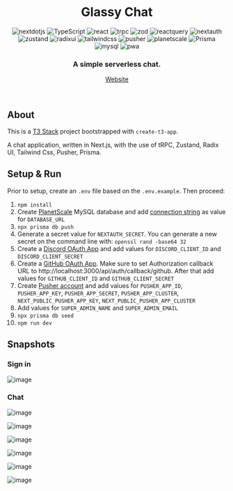 <head>
    <div align="center">
        <h1 align="center">Glassy Chat</h1>
    </div>
</head>

<div align="center">
  <img alt="nextdotjs" src="https://img.shields.io/badge/-next.js-000000.svg?style=for-the-badge&logo=nextdotjs&logoColor=white" />
  <img alt="TypeScript" src="https://img.shields.io/badge/-TypeScript-3178C6.svg?style=for-the-badge&logo=TypeScript&logoColor=white" />
  <img alt="react" src="https://img.shields.io/badge/-React-61DAFB.svg?style=for-the-badge&logo=react&logoColor=black" />
  <img alt="trpc" src="https://img.shields.io/badge/-trpc-2596BE.svg?style=for-the-badge&logo=trpc&logoColor=white" />
  <img alt="zod" src="https://img.shields.io/badge/-zod-3E67B1.svg?style=for-the-badge&logo=zod&logoColor=white" />
  <img alt="reactquery" src="https://img.shields.io/badge/-react%20query-FF4154.svg?style=for-the-badge&logo=reactquery&logoColor=white" />
  <img alt="nextauth" src="https://img.shields.io/badge/-nextauth.js-000000.svg?style=for-the-badge&logo=nextdotjs&logoColor=white" />
  <img alt="zustand" src="https://img.shields.io/badge/-zustand-252b37.svg?style=for-the-badge&logo=react&logoColor=white" />
  <img alt="radixui" src="https://img.shields.io/badge/-radix%20UI-161618.svg?style=for-the-badge&logo=radixui&logoColor=white" />
  <img alt="tailwindcss" src="https://img.shields.io/badge/-tailwind%20CSS-4285F4.svg?style=for-the-badge&logo=tailwindcss&logoColor=white" />
  <img alt="pusher" src="https://img.shields.io/badge/-pusher-300D4F.svg?style=for-the-badge&logo=pusher&logoColor=white" />
  <img alt="planetscale" src="https://img.shields.io/badge/-planetscale-000000.svg?style=for-the-badge&logo=planetscale&logoColor=white" />
  <img alt="Prisma" src="https://img.shields.io/badge/-Prisma-2D3748.svg?style=for-the-badge&logo=prisma&logoColor=white" />
  <img alt="mysql" src="https://img.shields.io/badge/-mysql-4479A1.svg?style=for-the-badge&logo=mysql&logoColor=white" />
  <img alt="pwa" src="https://img.shields.io/badge/-pwa-5A0FC8.svg?style=for-the-badge&logo=pwa&logoColor=white" />
</div>

<div align="center">
  <h3>A simple serverless chat.</h3>    
<!--   <p><a href="https://youtu.be/zDJ3vSZpoSA" target="_blank">Demo video</a></p> -->
  <p><a href="https://glassy-chat.vercel.app/" target="_blank">Website</a></p>
</div>

<br/>

## About

This is a [T3 Stack](https://create.t3.gg/) project bootstrapped with `create-t3-app`.

A chat application, written in Next.js, with the use of tRPC, Zustand, Radix UI, Tailwind Css, Pusher, Prisma.

## Setup & Run

Prior to setup, create an `.env` file based on the `.env.example`.
Then proceed:

1. `npm install`
2. Create [PlanetScale](https://planetscale.com/) MySQL database and add [connection string](https://planetscale.com/docs/concepts/connection-strings) as value for `DATABASE_URL`
3. `npx prisma db push`
4. Generate a secret value for `NEXTAUTH_SECRET`. You can generate a new secret on the command line with: `openssl rand -base64 32`
5. Create a [Discord OAuth App](https://create.t3.gg/en/usage/next-auth#setting-up-the-default-discordprovider) and add values for `DISCORD_CLIENT_ID` and `DISCORD_CLIENT_SECRET`
6. Create a [GitHub OAuth App](https://docs.github.com/en/apps/oauth-apps/building-oauth-apps/creating-an-oauth-app). Make sure to set Authorization callback URL to http://localhost:3000/api/auth/callback/github. After that add values for `GITHUB_CLIENT_ID` and `GITHUB_CLIENT_SECRET`
7. Create [Pusher account](https://pusher.com/) and add values for `PUSHER_APP_ID`, `PUSHER_APP_KEY`, `PUSHER_APP_SECRET`, `PUSHER_APP_CLUSTER`, `NEXT_PUBLIC_PUSHER_APP_KEY`, `NEXT_PUBLIC_PUSHER_APP_CLUSTER`
8. Add values for `SUPER_ADMIN_NAME` and `SUPER_ADMIN_EMAIL`
9. `npx prisma db seed`
10. `npm run dev`

## Snapshots

### Sign in

![image](https://github.com/YaroslavChuiko/GlassyChat/assets/32570823/42fcbc77-cadb-4d88-94c0-a10716dcfa18)

### Chat

![image](https://github.com/YaroslavChuiko/GlassyChat/assets/32570823/552772cd-0560-4b37-958d-a2d88fc43ccd)

![image](https://github.com/YaroslavChuiko/GlassyChat/assets/32570823/9f4ce352-721f-4f7b-acb2-8671fcb7fecd)

![image](https://github.com/YaroslavChuiko/GlassyChat/assets/32570823/a99f81e5-0004-42af-81fa-1bbac146f923)

![image](https://github.com/YaroslavChuiko/GlassyChat/assets/32570823/608f4ae4-bdac-4b46-918a-9d19ed5f41c4)

![image](https://github.com/YaroslavChuiko/GlassyChat/assets/32570823/545abf55-9b35-40b8-bcf7-8239a3b9a663)

![image](https://github.com/YaroslavChuiko/GlassyChat/assets/32570823/dcc631df-0baf-4a08-afd6-b53e4ba5822c)
